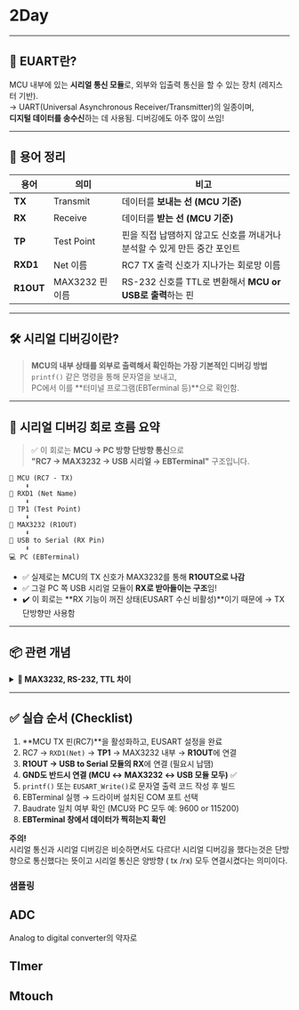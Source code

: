 # 2Day 
---

## 💬 EUART란?

MCU 내부에 있는 **시리얼 통신 모듈**로, 외부와 입출력 통신을 할 수 있는 장치 (레지스터 기반).  
→ UART(Universal Asynchronous Receiver/Transmitter)의 일종이며,  
**디지털 데이터를 송수신**하는 데 사용됨. 디버깅에도 아주 많이 쓰임!

---

## 🧠 용어 정리

| 용어 | 의미 | 비고 |
|------|------|------|
| **TX** | Transmit | 데이터를 **보내는 선 (MCU 기준)** |
| **RX** | Receive | 데이터를 **받는 선 (MCU 기준)** |
| **TP** | Test Point | 핀을 직접 납땜하지 않고도 신호를 꺼내거나 분석할 수 있게 만든 중간 포인트 |
| **RXD1** | Net 이름 | RC7 TX 출력 신호가 지나가는 회로망 이름 |
| **R1OUT** | MAX3232 핀 이름 | RS-232 신호를 TTL로 변환해서 **MCU or USB로 출력**하는 핀 |

---

## 🛠️ 시리얼 디버깅이란?

> **MCU의 내부 상태를 외부로 출력해서 확인하는 가장 기본적인 디버깅 방법**  
> `printf()` 같은 명령을 통해 문자열을 보내고,  
> PC에서 이를 **터미널 프로그램(EBTerminal 등)**으로 확인함.

---

## 🔁 시리얼 디버깅 회로 흐름 요약

> ✅ 이 회로는 **MCU → PC 방향 단방향 통신**으로  
> **"RC7 → MAX3232 → USB 시리얼 → EBTerminal"** 구조입니다.

```plaintext
🔹 MCU (RC7 - TX)
    ⬇️
🔸 RXD1 (Net Name)
    ⬇️
🔹 TP1 (Test Point)
    ⬇️
🔸 MAX3232 (R1OUT)
    ⬇️
🔹 USB to Serial (RX Pin)
    ⬇️
💻 PC (EBTerminal)

```


- ✅ 실제로는 MCU의 TX 신호가 MAX3232를 통해 **R1OUT으로 나감**
- ✅ 그걸 PC 쪽 USB 시리얼 모듈이 **RX로 받아들이는 구조**임!
- ✔️ 이 회로는 **RX 기능이 꺼진 상태(EUSART 수신 비활성)**이기 때문에 → TX 단방향만 사용함

---

## 📦 관련 개념

<details>
<summary><strong>🔌 MAX3232, RS-232, TTL 차이</strong></summary>

### ✅ MAX3232
- TTL ↔ RS-232 레벨 변환기
- MCU와 PC/장비 간 안전한 시리얼 통신 연결을 도와줌

### ✅ RS-232 vs TTL

| 항목 | RS-232 | TTL |
|------|--------|-----|
| 전압 범위 | ±3V ~ ±12V | 0 ~ 5V (또는 3.3V) |
| 논리 | +V = 0, –V = 1 (역전됨) | 0V = 0, 5V = 1 (직관적) |
| 거리 | 길게 가능 (노이즈 강함) | 짧은 거리용 |
| 용도 | PC, 장비 통신 | MCU, 센서 통신 |
| 직접 연결 | ❌ (MCU 고장 위험) | ✅

</details>

---

## ✅ 실습 순서 (Checklist)

1. **MCU TX 핀(RC7)**을 활성화하고, EUSART 설정을 완료
2. RC7 → `RXD1(Net)` → **TP1** → MAX3232 내부 → **R1OUT**에 연결
3. **R1OUT → USB to Serial 모듈의 RX**에 연결 (필요시 납땜)
4. **GND도 반드시 연결 (MCU ↔ MAX3232 ↔ USB 모듈 모두)** ✅
5. `printf()` 또는 `EUSART_Write()`로 문자열 출력 코드 작성 후 빌드
6. EBTerminal 실행 → 드라이버 설치된 COM 포트 선택
7. Baudrate 일치 여부 확인 (MCU와 PC 모두 예: 9600 or 115200)
8. **EBTerminal 창에서 데이터가 찍히는지 확인**




   






**주의!**  
시리얼 통신과 시리얼 디버깅은 비슷하면서도 다르다!
시리얼 디버깅을 했다는것은 단방향으로 통신했다는 뜻이고 시리얼 통신은 양방향 ( tx /rx) 모두 연결시켰다는 의미이다. 


### 샘플링 




## ADC ## 
Analog to digital converter의 약자로 




## TImer ## 




## Mtouch ## 








